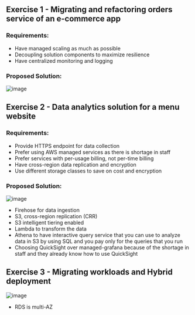 ## Exercise 1 - Migrating and refactoring orders service of an e-commerce app
### Requirements:
- Have managed scaling as much as possible
- Decoupling solution components to maximize resilience
- Have centralized monitoring and logging
### Proposed Solution:
![image](https://github.com/mostafaibrahim24/architecting-solutions-aws-exercises/assets/78238174/be645d0a-f56a-46a0-abe2-34d49d77f5dc)

## Exercise 2 - Data analytics solution for a menu website
### Requirements:
- Provide HTTPS endpoint for data collection
- Prefer using AWS managed services as there is shortage in staff
- Prefer services with per-usage billing, not per-time billing
- Have cross-region data replication and encryption
- Use different storage classes to save on cost and encryption
### Proposed Solution:
![image](https://github.com/mostafaibrahim24/architecting-solutions-aws-exercises/assets/78238174/d7bd7b60-5474-473b-b727-a45774aa0bed)
- Firehose for data ingestion
- S3, cross-region replication (CRR)
- S3 intelligent tiering enabled
- Lambda to transform the data
- Athena to have interactive query service that you can use to analyze data in S3 by using SQL and you pay only for the queries that you run
- Choosing QuickSight over managed-grafana because of the shortage in staff and they already know how to use QuickSight

## Exercise 3 - Migrating workloads and Hybrid deployment
![image](https://github.com/mostafaibrahim24/architecting-solutions-aws-exercises/assets/78238174/32d94c07-8cdc-4e61-87af-05867969c77b)
- RDS is multi-AZ
